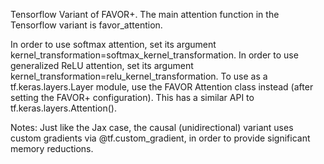 Tensorflow Variant of FAVOR+.
The main attention function in the Tensorflow variant is favor_attention.

In order to use softmax attention, set its argument kernel_transformation=softmax_kernel_transformation.
In order to use generalized ReLU attention, set its argument kernel_transformation=relu_kernel_transformation.
To use as a tf.keras.layers.Layer module, use the FAVOR Attention class instead (after setting the FAVOR+ configuration). This has a similar API to tf.keras.layers.Attention().

Notes:
Just like the Jax case, the causal (unidirectional) variant uses custom gradients via @tf.custom_gradient, in order to provide significant memory reductions.